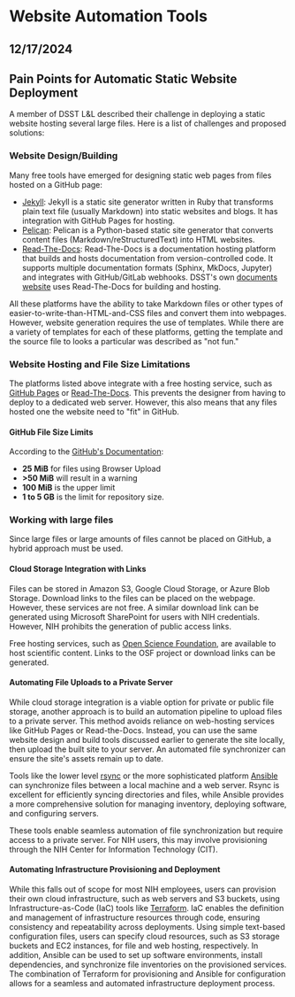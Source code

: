 # Website Automation Tools

## 12/17/2024

## Pain Points for Automatic Static Website Deployment

A member of DSST L&L described their challenge in deploying a static website hosting several large files. Here is a list of challenges and proposed solutions:

### Website Design/Building

Many free tools have emerged for designing static web pages from files hosted on a GitHub page:

- [Jekyll](https://jekyllrb.com/): Jekyll is a static site generator written in Ruby that transforms plain text file (usually Markdown) into static websites and blogs. It has integration with GitHub Pages for hosting.
- [Pelican](https://getpelican.com/): Pelican is a Python-based static site generator that converts content files (Markdown/reStructuredText) into HTML websites.
- [Read-The-Docs](https://about.readthedocs.com/): Read-The-Docs  is a documentation hosting platform that builds and hosts documentation from version-controlled code. It supports multiple documentation formats (Sphinx, MkDocs, Jupyter) and integrates with GitHub/GitLab webhooks. DSST's own [documents website](https://dsst.readthedocs.io/en/latest/) uses Read-The-Docs for building and hosting.

All these platforms have the ability to take Markdown files or other types of easier-to-write-than-HTML-and-CSS files and convert them into webpages. However, website generation requires the use of templates. While there are a variety of templates for each of these platforms, getting the template and the source file to looks a particular was described as "not fun."

### Website Hosting and File Size Limitations

The platforms listed above integrate with a free hosting service, such as [GitHub Pages](https://pages.github.com/) or [Read-The-Docs](https://about.readthedocs.com/). This prevents the designer from having to deploy to a dedicated web server. However, this also means that any files hosted one the website need to "fit" in GitHub.

#### GitHub File Size Limits

According to the [GitHub's Documentation](https://docs.github.com/en/enterprise-cloud@latest/repositories/working-with-files/managing-large-files/about-large-files-on-github#file-size-limits):

- **25 MiB** for files using Browser Upload
- **>50 MiB** will result in a warning
- **100 MiB** is the upper limit
- **1 to 5 GB** is the limit for repository size.

### Working with large files

Since large files or large amounts of files cannot be placed on GitHub, a hybrid approach must be used.

#### Cloud Storage Integration with Links

Files can be stored in Amazon S3, Google Cloud Storage, or Azure Blob Storage. Download links to the files can be placed on the webpage. However, these services are not free. A similar download link can be generated using Microsoft SharePoint for users with NIH credentials. However, NIH prohibits the generation of public access links.

Free hosting services, such as [Open Science Foundation](https://osf.io/), are available to host scientific content. Links to the OSF project or download links can be generated.

#### Automating File Uploads to a Private Server

While cloud storage integration is a viable option for private or public file storage, another approach is to build an automation pipeline to upload files to a private server. This method avoids reliance on web-hosting services like GitHub Pages or Read-the-Docs. Instead, you can use the same website design and build tools discussed earlier to generate the site locally, then upload the built site to your server. An automated file synchronizer can ensure the site's assets remain up to date.

Tools like the lower level [rsync](https://www.digitalocean.com/community/tutorials/how-to-use-rsync-to-sync-local-and-remote-directories) or the more sophisticated platform [Ansible](https://docs.ansible.com/ansible/latest/index.html) can synchronize files between a local machine and a web server. Rsync is excellent for efficiently syncing directories and files, while Ansible provides a more comprehensive solution for managing inventory, deploying software, and configuring servers.

These tools enable seamless automation of file synchronization but require access to a private server. For NIH users, this may involve provisioning through the NIH Center for Information Technology (CIT).

#### Automating Infrastructure Provisioning and Deployment

While this falls out of scope for most NIH employees, users can provision their own cloud infrastructure, such as web servers and S3 buckets, using Infrastructure-as-Code (IaC) tools like [Terraform](https://www.terraform.io/). IaC enables the definition and management of infrastructure resources through code, ensuring consistency and repeatability across deployments. Using simple text-based configuration files, users can specify cloud resources, such as S3 storage buckets and EC2 instances, for file and web hosting, respectively. In addition, Ansible can be used to set up software environments, install dependencies, and synchronize file inventories on the provisioned services. The combination of Terraform for provisioning and Ansible for configuration allows for a seamless and automated infrastructure deployment process.

